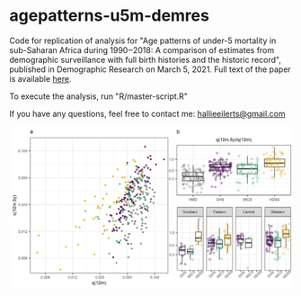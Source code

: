 # agepatterns-u5m-demres

Code for replication of analysis for "Age patterns of under-5 mortality in sub-Saharan Africa during 1990‒2018: A comparison of estimates from demographic surveillance with full birth histories and the historic record", published in Demographic Research on March 5, 2021. Full text of the paper is available [here](https://www.demographic-research.org/volumes/vol44/18/).

To execute the analysis, run "R/master-script.R" 

If you have any questions, feel free to contact me: [hallieeilerts@gmail.com](mailto:hallieeilerts@gmail.com)


![agepatternu5m](agepatternu5m.jpeg)